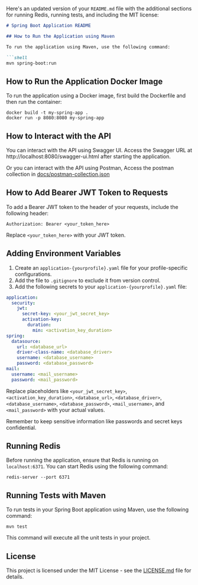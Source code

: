 Here's an updated version of your `README.md` file with the additional sections for running Redis, running tests, and including the MIT license:

```markdown
# Spring Boot Application README

## How to Run the Application using Maven

To run the application using Maven, use the following command:

```shell
mvn spring-boot:run
```

## How to Run the Application Docker Image

To run the application using a Docker image, first build the Dockerfile and then run the container:

```shell
docker build -t my-spring-app .
docker run -p 8080:8080 my-spring-app
```

## How to Interact with the API

You can interact with the API using Swagger UI. Access the Swagger URL at http://localhost:8080/swagger-ui.html after starting the application.

Or you can interact with the API using Postman, Access the postman collection in [docs/postman-collection.json](docs/postman-collection.json)

## How to Add Bearer JWT Token to Requests

To add a Bearer JWT token to the header of your requests, include the following header:

```
Authorization: Bearer <your_token_here>
```

Replace `<your_token_here>` with your JWT token.

## Adding Environment Variables

1. Create an `application-{yourprofile}.yaml` file for your profile-specific configurations.
2. Add the file to `.gitignore` to exclude it from version control.
3. Add the following secrets to your `application-{yourprofile}.yaml` file:

```yaml
application:
  security:
    jwt:
      secret-key: <your_jwt_secret_key>
      activation-key:
        duration:
          min: <activation_key_duration>
spring:
  datasource:
    url: <database_url>
    driver-class-name: <database_driver>
    username: <database_username>
    password: <database_password>
mail:
  username: <mail_username>
  password: <mail_password>
```

Replace placeholders like `<your_jwt_secret_key>`, `<activation_key_duration>`, `<database_url>`, `<database_driver>`, `<database_username>`, `<database_password>`, `<mail_username>`, and `<mail_password>` with your actual values.

Remember to keep sensitive information like passwords and secret keys confidential.

## Running Redis

Before running the application, ensure that Redis is running on `localhost:6371`. You can start Redis using the following command:

```shell
redis-server --port 6371
```

## Running Tests with Maven

To run tests in your Spring Boot application using Maven, use the following command:

```shell
mvn test
```

This command will execute all the unit tests in your project.

## License

This project is licensed under the MIT License - see the [LICENSE.md](LICENSE) file for details.
```